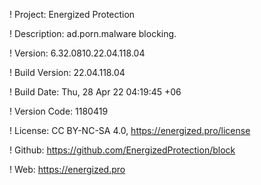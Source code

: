 ! Project: Energized Protection

! Description: ad.porn.malware blocking.

! Version: 6.32.0810.22.04.118.04

! Build Version: 22.04.118.04

! Build Date: Thu, 28 Apr 22 04:19:45 +06

! Version Code: 1180419

! License: CC BY-NC-SA 4.0, https://energized.pro/license

! Github: https://github.com/EnergizedProtection/block

! Web: https://energized.pro

